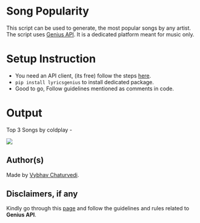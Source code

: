# Song Popularity

This script can be used to generate, the most popular songs by any artist.
The script uses [Genius API](https://docs.genius.com/). It is a dedicated platform meant for music only.

# Setup Instruction

- You need an API client, (its free) follow the steps [here](https://docs.genius.com/).
- `pip install lyricsgenius` to install dedicated package.
- Good to go, Follow guidelines mentioned as comments in code.

# Output

Top 3 Songs by coldplay -

![](https://snipboard.io/BEtQXh.jpg)

## Author(s)  

Made by [Vybhav Chaturvedi](https://www.linkedin.com/in/vybhav-chaturvedi-0ba82614a/).

## Disclaimers, if any

Kindly go through this [page](https://genius.com/static/terms) and follow the guidelines and rules related to **Genius API**.

